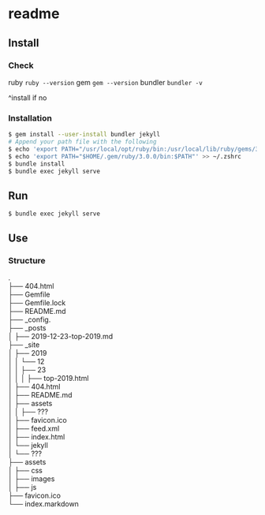 # readme

## Install

### Check

ruby
`ruby --version`
gem
`gem --version`
bundler
`bundler -v`

^install if no

### Installation

```bash
$ gem install --user-install bundler jekyll
# Append your path file with the following
$ echo 'export PATH="/usr/local/opt/ruby/bin:/usr/local/lib/ruby/gems/3.0.0/bin:$PATH"' >> ~/.zshrc
$ echo 'export PATH="$HOME/.gem/ruby/3.0.0/bin:$PATH"' >> ~/.zshrc
$ bundle install
$ bundle exec jekyll serve
```

## Run

`$ bundle exec jekyll serve`

## Use

### Structure

.  
├── 404.html  
├── Gemfile  
├── Gemfile.lock  
├── README.md  
├── _config.  
├── _posts  
│   ├── 2019-12-23-top-2019.md  
├── _site  
│   ├── 2019  
│   │   └── 12  
│   │       ├── 23  
│   │       │   ├── top-2019.html  
│   ├── 404.html  
│   ├── README.md  
│   ├── assets  
│   │   ├── ???  
│   ├── favicon.ico  
│   ├── feed.xml  
│   ├── index.html  
│   └── jekyll  
│       └── ???  
├── assets  
│   ├── css  
│   ├── images  
│   ├── js  
├── favicon.ico  
└── index.markdown  
